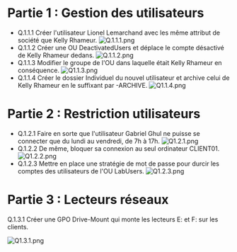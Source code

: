 # Partie 1 : Gestion des utilisateurs

- Q.1.1.1 Créer l'utilisateur Lionel Lemarchand avec les même attribut de société que Kelly Rhameur.
![Q.1.1.1.png](https://i.ibb.co/Q3GNFgdN/Q-1-1-1.png)
- Q.1.1.2 Créer une OU DeactivatedUsers et déplace le compte désactivé de Kelly Rhameur dedans.
![Q.1.1.2.png](https://i.ibb.co/rKDvVGc8/Q-1-1-2.png)
- Q.1.1.3 Modifier le groupe de l'OU dans laquelle était Kelly Rhameur en conséquence.
![Q1.1.3.png](https://i.ibb.co/FkQXH4Hm/Q1-1-3.png)
- Q.1.1.4 Créer le dossier Individuel du nouvel utilisateur et archive celui de Kelly Rhameur en le suffixant par -ARCHIVE.
![Q1.1.4.png](https://i.ibb.co/VFybbdG/Q1-1-4.png)

# Partie 2 : Restriction utilisateurs

- Q.1.2.1 Faire en sorte que l'utilisateur Gabriel Ghul ne puisse se connecter que du lundi au vendredi, de 7h à 17h.
![Q1.2.1.png](https://i.ibb.co/Jj3wnhrc/Q1-2-1.png)
- Q.1.2.2 De même, bloquer sa connexion au seul ordinateur CLIENT01.
![Q1.2.2.png](https://i.ibb.co/93BvrR7L/Q1-2-2.png)
- Q.1.2.3 Mettre en place une stratégie de mot de passe pour durcir les comptes des utilisateurs de l'OU LabUsers.
![Q1.2.3.png](https://i.ibb.co/mFSgmGjn/Q1-2-3.png)

# Partie 3 : Lecteurs réseaux

Q.1.3.1 Créer une GPO Drive-Mount qui monte les lecteurs E: et F: sur les clients.

![Q1.3.1.png](https://i.ibb.co/G3WZfVTq/Capture-d-cran-du-2025-06-20-12-42-43.png)